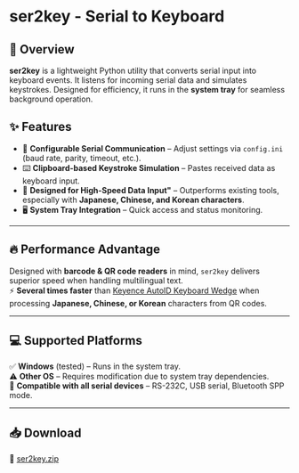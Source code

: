 # ser2key - Serial to Keyboard  

## 🚀 Overview  
**ser2key** is a lightweight Python utility that converts serial input into keyboard events. It listens for incoming serial data and simulates keystrokes. Designed for efficiency, it runs in the **system tray** for seamless background operation.  

## ✨ Features  
- 🔧 **Configurable Serial Communication** – Adjust settings via `config.ini` (baud rate, parity, timeout, etc.).  
- ⌨️ **Clipboard-based Keystroke Simulation** – Pastes received data as keyboard input.  
- 🚀 **Designed for High-Speed Data Input"** – Outperforms existing tools, especially with **Japanese, Chinese, and Korean characters**.  
- 🖥️ **System Tray Integration** – Quick access and status monitoring.  


---

## 🔥 Performance Advantage  
Designed with **barcode & QR code readers** in mind, `ser2key` delivers superior speed when handling multilingual text.  
⚡ **Several times faster** than [Keyence AutoID Keyboard Wedge](https://www.keyence.co.jp/support/codereader/blsrus/soft/#d12) when processing **Japanese, Chinese, or Korean** characters from QR codes.  

---

## 💻 Supported Platforms  
✅ **Windows** (tested) – Runs in the system tray.  
⚠️ **Other OS** – Requires modification due to system tray dependencies.  
🔌 **Compatible with all serial devices** – RS-232C, USB serial, Bluetooth SPP mode.  

---

## 📥 Download  
📌 [ser2key.zip](https://github.com/Akihiko-Fuji/ser2key/raw/refs/heads/main/ser2key.zip)  

